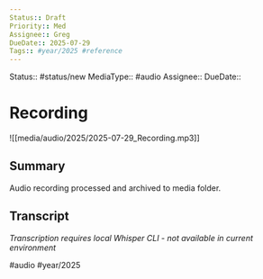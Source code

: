 ```yaml
---
Status:: Draft
Priority:: Med
Assignee:: Greg
DueDate:: 2025-07-29
Tags:: #year/2025 #reference
---
```


Status:: #status/new
MediaType:: #audio
Assignee::
DueDate::

# Recording

![[media/audio/2025/2025-07-29_Recording.mp3]]

## Summary
Audio recording processed and archived to media folder.

## Transcript
*Transcription requires local Whisper CLI - not available in current environment*

#audio #year/2025